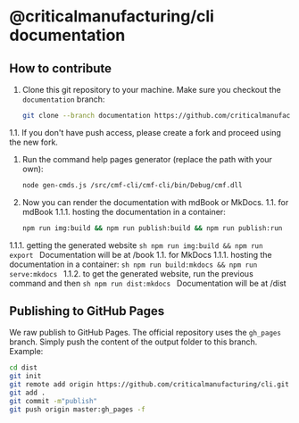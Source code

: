# @criticalmanufacturing/cli documentation

## How to contribute
1. Clone this git repository to your machine. Make sure you checkout the `documentation` branch:
    ```sh
    git clone --branch documentation https://github.com/criticalmanufacturing/cli.git
    ```
1.1. If you don't have push access, please create a fork and proceed using the new fork.

1. Run the command help pages generator (replace the path with your own):
    ```sh
    node gen-cmds.js /src/cmf-cli/cmf-cli/bin/Debug/cmf.dll
    ```

1. Now you can render the documentation with mdBook or MkDocs.
1.1. for mdBook
1.1.1. hosting the documentation in a container:
    ```sh
    npm run img:build && npm run publish:build && npm run publish:run
    ```
1.1.1. getting the generated website
    ```sh
    npm run img:build && npm run export
    ```
    Documentation will be at /book
1.1. for MkDocs
1.1.1. hosting the documentation in a container:
    ```sh
    npm run build:mkdocs && npm run serve:mkdocs
    ```
1.1.2. to get the generated website, run the previous command and then
    ```sh
    npm run dist:mkdocs
    ```
    Documentation will be at /dist

## Publishing to GitHub Pages
We raw publish to GitHub Pages. The official repository uses the `gh_pages` branch. Simply push the content of the output folder to this branch. Example:
```sh
cd dist
git init
git remote add origin https://github.com/criticalmanufacturing/cli.git
git add .
git commit -m"publish"
git push origin master:gh_pages -f
```
